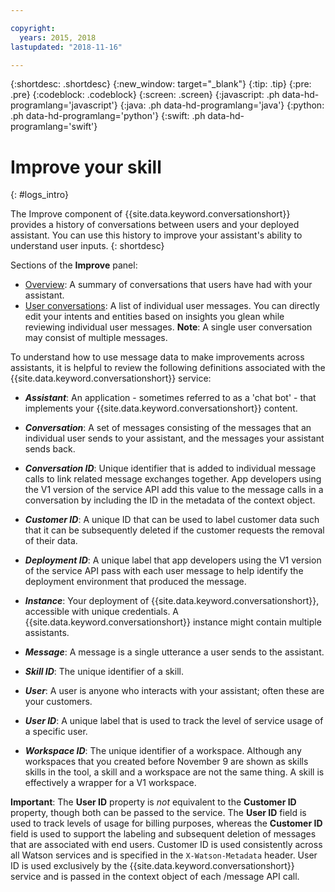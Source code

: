 ```yaml
---

copyright:
  years: 2015, 2018
lastupdated: "2018-11-16"

---
```


{:shortdesc: .shortdesc}
{:new_window: target="_blank"}
{:tip: .tip}
{:pre: .pre}
{:codeblock: .codeblock}
{:screen: .screen}
{:javascript: .ph data-hd-programlang='javascript'}
{:java: .ph data-hd-programlang='java'}
{:python: .ph data-hd-programlang='python'}
{:swift: .ph data-hd-programlang='swift'}

# Improve your skill
{: #logs_intro}

The Improve component of {{site.data.keyword.conversationshort}} provides a history of conversations between users and your deployed assistant. You can use this history to improve your assistant's ability to understand user inputs.
{: shortdesc}

Sections of the **Improve** panel:

* [Overview](logs_oview.html): A summary of conversations that users have had with your assistant.
* [User conversations](logs.html): A list of individual user messages. You can directly edit your intents and entities based on insights you glean while reviewing individual user messages. **Note**: A single user conversation may consist of multiple messages.

To understand how to use message data to make improvements across assistants, it is helpful to review the following definitions associated with the {{site.data.keyword.conversationshort}} service:

- ***Assistant***: An application - sometimes referred to as a 'chat bot' - that implements your {{site.data.keyword.conversationshort}} content.
- ***Conversation***: A set of messages consisting of the messages that an individual user sends to your assistant, and the messages your assistant sends back.
- ***Conversation ID***: Unique identifier that is added to individual message calls to link related message exchanges together. App developers using the V1 version of the service API add this value to the message calls in a conversation by including the ID in the metadata of the context object.
- ***Customer ID***: A unique ID that can be used to label customer data such that it can be subsequently deleted if the customer requests the removal of their data.
- ***Deployment ID***: A unique label that app developers using the V1 version of the service API pass with each user message to help identify the deployment environment that produced the message.

- ***Instance***: Your deployment of {{site.data.keyword.conversationshort}}, accessible with unique credentials. A {{site.data.keyword.conversationshort}} instance might contain multiple assistants.
- ***Message***: A message is a single utterance a user sends to the assistant.
- ***Skill ID***: The unique identifier of a skill.
- ***User***: A user is anyone who interacts with your assistant; often these are your customers.
- ***User ID***: A unique label that is used to track the level of service usage of a specific user.
- ***Workspace ID***: The unique identifier of a workspace. Although any workspaces that you created before November 9 are shown as skills skills in the tool, a skill and a workspace are not the same thing. A skill is effectively a wrapper for a V1 workspace.

**Important**: The **User ID** property is *not* equivalent to the **Customer ID** property, though both can be passed to the service. The **User ID** field is used to track levels of usage for billing purposes, whereas the **Customer ID** field is used to support the labeling and subsequent deletion of messages that are associated with end users. Customer ID is used consistently across all Watson services and is specified in the `X-Watson-Metadata` header. User ID is used exclusively by the {{site.data.keyword.conversationshort}} service and is passed in the context object of each /message API call.

<!-- ### Querying data
Use the `/logs` API `filter` parameter to search an assistant log for specific user data. For example, to search for data specific to a `User ID` that matches `my_best_customer`, the query might be:

```
curl -X GET
 --user {username}:{password}
 --data 'https://gateway.watson.net/conversation/api/v1/workspaces/{workspaceID}/logs?version=2018-02-16&filter=(language::en,request.header.metadata.user_id::my_best_customer)'
```
{: codeblock}

See the [Filter query reference](filter-reference.html) for additional details. -->